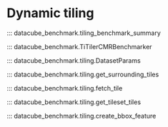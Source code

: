 # Dynamic tiling

::: datacube_benchmark.tiling_benchmark_summary

::: datacube_benchmark.TiTilerCMRBenchmarker

::: datacube_benchmark.tiling.DatasetParams

::: datacube_benchmark.tiling.get_surrounding_tiles

::: datacube_benchmark.tiling.fetch_tile

::: datacube_benchmark.tiling.get_tileset_tiles

::: datacube_benchmark.tiling.create_bbox_feature